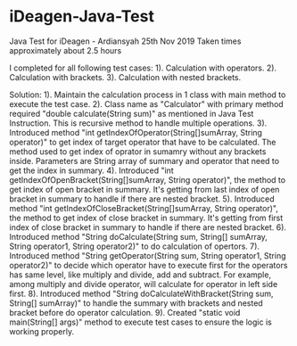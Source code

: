 # iDeagen-Java-Test
Java Test for iDeagen - Ardiansyah
25th Nov 2019
Taken times approximately about 2.5 hours

I completed for all following test cases:
1). Calculation with operators.
2). Calculation with brackets.
3). Calculation with nested brackets.

Solution:
1). Maintain the calculation process in 1 class with main method to execute the test case.
2). Class name as "Calculator" with primary method required "double calculate(String sum)" as mentioned in Java Test Instruction. This is recursive method to handle multiple operations.
3). Introduced method "int getIndexOfOperator(String[]sumArray, String operator)" to get index of target operator that have to be calculated. The method used to get index of oprator in sumamry without any brackets inside. Parameters are String array of summary and operator that need to get the index in summary.
4). Introduced "int getIndexOfOpenBracket(String[]sumArray, String operator)", the method to get index of open bracket in summary. It's getting from last index of open bracket in summary to handle if there are nested bracket.
5). Introduced method "int getIndexOfCloseBracket(String[]sumArray, String operator)", the method to get index of close bracket in summary. It's getting from first index of close bracket in summary to handle if there are nested bracket.
6). Introduced method "String doCalculate(String sum, String[] sumArray, String operator1, String operator2)" to do calculation of opertors.
7). Introduced method "String getOperator(String sum, String operator1, String operator2)" to decide which operator have to execute first for the operators has same level, like multiply and divide, add and subtract. For example, among multiply and divide operator, will calculate for operator in left side first.
8). Introduced method "String doCalculateWithBracket(String sum, String[] sumArray)" to handle the summary with brackets and nested bracket before do operator calculation.
9). Created "static void main(String[] args)" method to execute test cases to ensure the logic is working properly.
